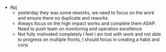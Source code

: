 - #pj
	- yesterday they was some reworks, we need to focus on the work and ensure there no duplicate and reworks
	- Always focus on the high impact works and complete them ASAP.  Need to push team on monitoring and operation excellence
	- Not fully motivated completely i feel i am lost with work and not able to progress on multiple fronts, I should focus in creating a habit and cons